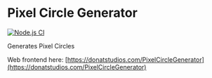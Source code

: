 # Pixel Circle Generator

[![Node.js CI](https://github.com/donatj/Circle-Generator/actions/workflows/ci.yml/badge.svg)](https://github.com/donatj/Circle-Generator/actions/workflows/ci.yml)

Generates Pixel Circles

Web frontend here: [https://donatstudios.com/PixelCircleGenerator](https://donatstudios.com/PixelCircleGenerator)
